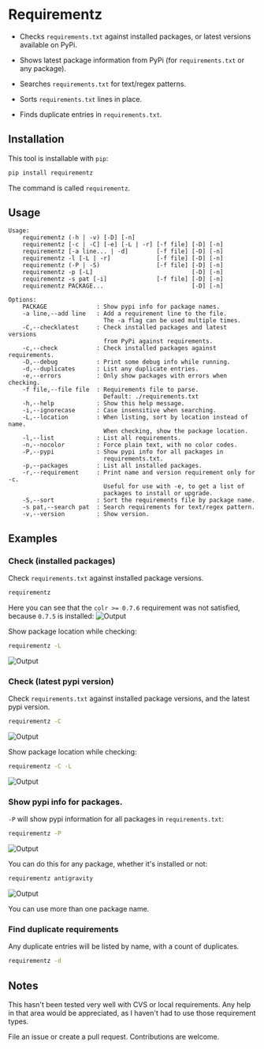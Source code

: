 # Requirementz

* Checks `requirements.txt` against installed packages, or latest versions available on PyPi.

* Shows latest package information from PyPi (for `requirements.txt` or any package).

* Searches `requirements.txt` for text/regex patterns.

* Sorts `requirements.txt` lines in place.

* Finds duplicate entries in `requirements.txt`.

## Installation

This tool is installable with `pip`:
```bash
pip install requirementz
```

The command is called `requirementz`.

## Usage

```
Usage:
    requirementz (-h | -v) [-D] [-n]
    requirementz [-c | -C] [-e] [-L | -r] [-f file] [-D] [-n]
    requirementz [-a line... | -d]        [-f file] [-D] [-n]
    requirementz -l [-L | -r]             [-f file] [-D] [-n]
    requirementz (-P | -S)                [-f file] [-D] [-n]
    requirementz -p [-L]                            [-D] [-n]
    requirementz -s pat [-i]              [-f file] [-D] [-n]
    requirementz PACKAGE...                         [-D] [-n]

Options:
    PACKAGE              : Show pypi info for package names.
    -a line,--add line   : Add a requirement line to the file.
                           The -a flag can be used multiple times.
    -C,--checklatest     : Check installed packages and latest versions
                           from PyPi against requirements.
    -c,--check           : Check installed packages against requirements.
    -D,--debug           : Print some debug info while running.
    -d,--duplicates      : List any duplicate entries.
    -e,--errors          : Only show packages with errors when checking.
    -f file,--file file  : Requirements file to parse.
                           Default: ./requirements.txt
    -h,--help            : Show this help message.
    -i,--ignorecase      : Case insensitive when searching.
    -L,--location        : When listing, sort by location instead of name.
                           When checking, show the package location.
    -l,--list            : List all requirements.
    -n,--nocolor         : Force plain text, with no color codes.
    -P,--pypi            : Show pypi info for all packages in
                           requirements.txt.
    -p,--packages        : List all installed packages.
    -r,--requirement     : Print name and version requirement only for -c.
                           Useful for use with -e, to get a list of
                           packages to install or upgrade.
    -S,--sort            : Sort the requirements file by package name.
    -s pat,--search pat  : Search requirements for text/regex pattern.
    -v,--version         : Show version.

```

## Examples

### Check (installed packages)

Check `requirements.txt` against installed package versions.
```bash
requirementz
```

Here you can see that the `colr >= 0.7.6` requirement was not satisfied, because `0.7.5` is installed:
![Output](http://imgur.com/nbzLv7X.png)

Show package location while checking:
```bash
requirementz -L
```

![Output](http://imgur.com/szaquw9.png)

### Check (latest pypi version)

Check `requirements.txt` against installed package versions, and the latest
pypi version.
```bash
requirementz -C
```

![Output](http://imgur.com/FEiyEgU.png)

Show package location while checking:
```bash
requirementz -C -L
```

![Output](http://imgur.com/h7TgJ0u.png)

### Show pypi info for packages.

`-P` will show pypi information for all packages in `requirements.txt`:
```bash
requirementz -P
```

![Output](http://imgur.com/nxjGyK7.png)

You can do this for any package, whether it's installed or not:
```bash
requirementz antigravity
```

![Output](http://imgur.com/hFXbf8C.png)

You can use more than one package name.

### Find duplicate requirements

Any duplicate entries will be listed by name, with a count of duplicates.
```bash
requirementz -d
```

## Notes

This hasn't been tested very well with CVS or local requirements. Any help in
that area would be appreciated, as I haven't had to use those requirement types.

File an issue or create a pull request. Contributions are welcome.
